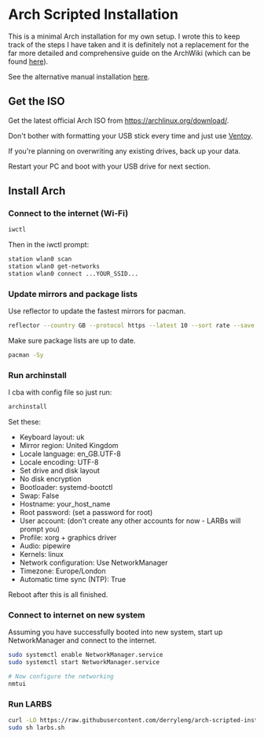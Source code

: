 # Arch Scripted Installation

This is a minimal Arch installation for my own setup. I wrote this to keep track of the steps I have taken and it is definitely not a replacement for the far more detailed and comprehensive guide on the ArchWiki (which can be found [here](https://wiki.archlinux.org/title/Installation_guide)).

See the alternative manual installation [here](https://github.com/derryleng/arch-manual-install).

## Get the ISO

Get the latest official Arch ISO from
https://archlinux.org/download/.

Don't bother with formatting your USB stick every time and just use [Ventoy](https://www.ventoy.net/en/doc_start.html).

If you're planning on overwriting any existing drives, back up your data.

Restart your PC and boot with your USB drive for next section.

## Install Arch

### Connect to the internet (Wi-Fi)

```bash
iwctl
```

Then in the iwctl prompt:

```bash
station wlan0 scan
station wlan0 get-networks
station wlan0 connect ...YOUR_SSID...
```

### Update mirrors and package lists

Use reflector to update the fastest mirrors for pacman.

```bash
reflector --country GB --protocol https --latest 10 --sort rate --save /etc/pacman.d/mirrorlist
```

Make sure package lists are up to date.

```bash
pacman -Sy
```

### Run archinstall

I cba with config file so just run:

```bash
archinstall
```

Set these:

- Keyboard layout: uk
- Mirror region: United Kingdom
- Locale language: en_GB.UTF-8
- Locale encoding: UTF-8
- Set drive and disk layout
- No disk encryption
- Bootloader: systemd-bootctl
- Swap: False
- Hostname: your_host_name
- Root password: (set a password for root)
- User account: (don't create any other accounts for now - LARBs will prompt you)
- Profile: xorg + graphics driver
- Audio: pipewire
- Kernels: linux
- Network configuration: Use NetworkManager
- Timezone: Europe/London
- Automatic time sync (NTP): True

Reboot after this is all finished.

### Connect to internet on new system

Assuming you have successfully booted into new system, start up NetworkManager and connect to the internet.

```bash
sudo systemctl enable NetworkManager.service
sudo systemctl start NetworkManager.service

# Now configure the networking
nmtui
```

### Run LARBS

```bash
curl -LO https://raw.githubusercontent.com/derryleng/arch-scripted-install/main/larbs.sh
sudo sh larbs.sh
```
